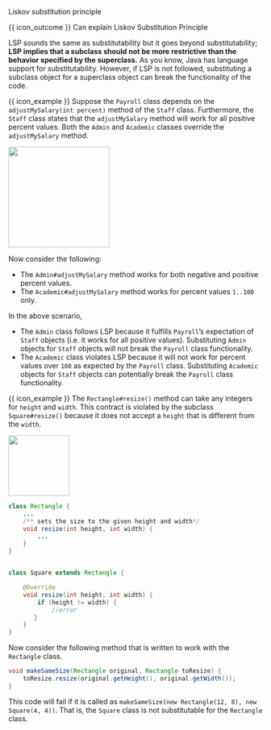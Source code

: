 <span id="title">Liskov substitution principle</span>

<span id="prereqs"></span>

<span id="outcomes">{{ icon_outcome }} Can explain Liskov Substitution Principle</span>

<div id="body">

<box type="definition" seamless>
<include src="../../common/definitions.md#def-liskov-substitution-principle" inline />
</box>

LSP sounds the same as <trigger large trigger="click" for="modal:lsp-substitutability">substitutability</trigger> but it goes beyond substitutability; **LSP implies that a subclass should not be more restrictive than the behavior specified by the superclass.** As you know, Java has language support for substitutability. However, if LSP is not followed, substituting a subclass object for a superclass object can break the functionality of the code.

<modal large header="Textbook {{ icon_embedding }}" id="modal:lsp-substitutability">
  <include src="../../oop/inheritance/substitutability/unit-inElsewhere-asFlat.md" boilerplate/>
</modal>

<box>

{{ icon_example }} Suppose the `Payroll` class depends on the `adjustMySalary(int percent)` method of the `Staff` class. Furthermore, the `Staff` class states that the `adjustMySalary` method will work for all positive percent values. Both the `Admin` and `Academic` classes override the `adjustMySalary` method.

<img src="{{baseUrl}}/principles/liskovSubstitutionPrinciple/images/payroll.png" height="200" />
<p/>

Now consider the following:

* The `Admin#adjustMySalary` method works for both negative and positive percent values.
* The `Academic#adjustMySalary` method works for percent values `1..100` only.

In the above scenario,

* The `Admin` class follows LSP because it fulfills `Payroll`’s expectation of `Staff` objects (i.e. it works for all positive values). Substituting `Admin` objects for `Staff` objects will not break the `Payroll` class functionality.
* The `Academic` class violates LSP because it will not work for percent values over `100` as expected by the `Payroll` class. Substituting `Academic` objects for `Staff` objects can potentially break the `Payroll` class functionality.

<panel type="seamless" header="%%Another example%%">

{{ icon_example }} The `Rectangle#resize()` method can take any integers for `height` and `width`. This contract is violated by the subclass `Square#resize()` because it does not accept a `height` that is different from the `width`.

<img src="{{baseUrl}}/principles/liskovSubstitutionPrinciple/images/rectangleSquare.png" height="120" />
<p/>

```java
class Rectangle {
    ...
    /** sets the size to the given height and width*/
    void resize(int height, int width) {
        ...
    }
}


class Square extends Rectangle {

    @Override
    void resize(int height, int width) {
        if (height != width) {
            //error
       }
    }
}
```
Now consider the following method that is written to work with the `Rectangle` class.

```java
void makeSameSize(Rectangle original, Rectangle toResize) {
    toResize.resize(original.getHeight(), original.getWidth());
}
```
This code will fail if it is called as `makeSameSize(new Rectangle(12, 8), new Square(4, 4))`. That is, the `Square` class is not substitutable for the `Rectangle` class.

</panel>

</box>

</div>

<div id="extras">
  <include src="exercises.md" />
</div>

